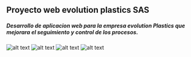 ## Proyecto web evolution plastics SAS

##### Desarrollo de aplicacion web para la empresa evolution Plastics que mejorara el seguimiento y control de los procesos.

![alt text](image-1.png)
![alt text](image-2.png)
![alt text](image-3.png)
![alt text](image-4.png)